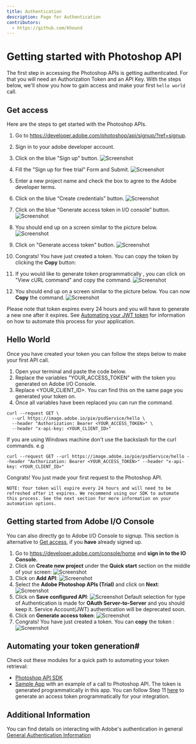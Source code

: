 ```yaml
---
title: Authentication
description: Page for Authentication
contributors:
  - https://github.com/khound
---
```

# Getting started with Photoshop API

The first step in accessing the Photoshop APIs is getting authenticated. For that you will need an Authorization Token and an API Key. With the steps below, we'll show you how to gain access and make your first `hello world` call.

## Get access
Here are the steps to get started with the Photoshop APIs.

1. Go to https://developer.adobe.com/photoshop/api/signup/?ref=signup.
1. Sign in to your adobe developer account.
1. Click on the blue "Sign up" button.
![Screenshot](images/Step2.png)

1. Fill the "Sign up for free trial" Form and Submit.
![Screenshot](images/TrialForm.png)

1. Enter a new project name and check the box to agree to the Adobe developer terms.
1. Click on the blue “Create credentials” button.
![Screenshot](images/CreateCredential.png)

1. Click on the blue “Generate access token in I/O console” button.
![Screenshot](images/GenerateAccess.png)

1. You should end up on a screen similar to the picture below.
![Screenshot](images/GenerateAccessToken.png)

1. Click on "Generate access token" button.
![Screenshot](images/CopyToken.png)

1. Congrats! You have just created a token. You can copy the token by clicking the **Copy** button:

1. If you would like to generate token programmatically , you can click on "View cURL command" and copy the command.
![Screenshot](images/viewCurl.png)

1. You should end up on a screen similar to the picture below. You can now **Copy** the command.
![Screenshot](images/programeticToken.png)

Please note that token expires every 24 hours and you will have to generate a new one after it expires. See [Automating your JWT token](/authentication/#automating-your-jwt-token) for information on how to automate this process for your application.

## Hello World

Once you have created your token you can follow the steps below to make your first API call.

1. Open your terminal and paste the code below.
1. Replace the variables "YOUR_ACCESS_TOKEN"  with the token you generated on Adobe I/O Console.
1. Replace <YOUR_CLIENT_ID>. You can find this on the same page you generated your token on.
1. Once all variables have been replaced you can run the command.

``` shell
curl --request GET \
  --url https://image.adobe.io/pie/psdService/hello \
  --header "Authorization: Bearer <YOUR_ACCESS_TOKEN>" \
  --header "x-api-key: <YOUR_CLIENT_ID>"
  ```

If you are using Windows machine don't use the backslash for the curl commands. e.g
``` shell
curl --request GET --url https://image.adobe.io/pie/psdService/hello --header "Authorization: Bearer <YOUR_ACCESS_TOKEN>" --header "x-api-key: <YOUR_CLIENT_ID>"
```


Congrats! You just made your first request to the Photoshop API.

`NOTE: Your token will expire every 24 hours and will need to be refreshed after it expires. We recommend using our SDK to automate this process. See the next section for more information on your automation options.`

## Getting started from Adobe I/O Console
You can also directly go to Adobe I/O Console to signup. This section is alternative to [Get access](#get-access), if you **have** already signed up.
1. Go to https://developer.adobe.com/console/home and **sign in to the IO Console.**
1. Click on **Create new project** under the **Quick start** section on the middle of your screen:
![Screenshot](images/Step3.png)
1. Click on **Add API**:
![Screenshot](images/Step4.png)
1. Select the **Adobe Photoshop APIs (Trial)** and click on **Next**:
![Screenshot](images/Step5.png)
1. Click on **Save configured API**:
![Screenshot](images/ServicePrincipal.png)
Default selection for type of Authentication is made for **OAuth Server-to-Server** and you should keep it. Service Account(JWT) authentication will be deprecated soon.  
1. Click on **Generate access token**:
![Screenshot](images/GenerateAccessToken.png)
1. Congrats! You have just created a token. You can **copy** the token :
![Screenshot](images/programeticToken.png)

## Automating your token generation#

Check out these modules for a quick path to automating your token retrieval:
- [Photoshop API SDK](https://github.com/adobe/adobe-photoshop-api-sdk)
- [Sample App](https://github.com/AdobeDocs/cis-photoshop-api-docs/tree/main/sample-code/jwt-sample-app) with an example of a call to Photoshop API. The token is generated programmatically in this app. You can follow Step 11 [here](./getting-started/#get-access) to generate an access token programmatically for your integration.

## Additional Information

You can find details on interacting with Adobe's authentication in general
[General Authentication Information](https://www.adobe.io/authentication/auth-methods.html#!AdobeDocs/adobeio-auth/master/AuthenticationOverview/AuthenticationGuide.md)
